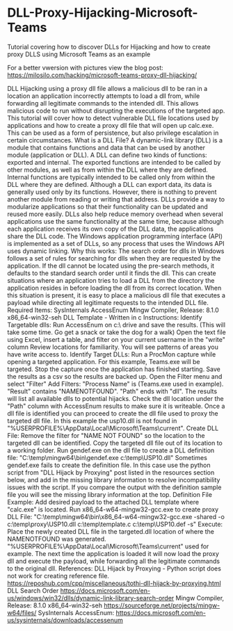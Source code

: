 # DLL-Proxy-Hijacking-Microsoft-Teams
Tutorial covering how to discover DLLs for Hijacking and how to create proxy DLLS using Microsoft Teams as an example

For a better vwersion with pictures view the blog post:
https://milosilo.com/hacking/microsoft-teams-proxy-dll-hijacking/


DLL Hijacking using a proxy dll file allows a malicious dll to be ran in a location an application incorrectly attempts to load a dll from, while forwarding all
legitimate commands to the intended dll. This allows malicious code to run without disrupting the executions of the targeted app. This tutorial will cover
how to detect vulnerable DLL file locations used by applications and how to create a proxy dll file that will open up calc.exe. This can be used as a form of
persistence, but also privilege escalation in certain circumstances.
What is a DLL File?
A dynamic-link library (DLL) is a module that contains functions and data that can be used by another module (application or DLL).
A DLL can define two kinds of functions: exported and internal. The exported functions are intended to be called by other modules, as well as from within
the DLL where they are defined. Internal functions are typically intended to be called only from within the DLL where they are defined. Although a DLL can
export data, its data is generally used only by its functions. However, there is nothing to prevent another module from reading or writing that address.
DLLs provide a way to modularize applications so that their functionality can be updated and reused more easily. DLLs also help reduce memory overhead
when several applications use the same functionality at the same time, because although each application receives its own copy of the DLL data, the
applications share the DLL code.
The Windows application programming interface (API) is implemented as a set of DLLs, so any process that uses the Windows API uses dynamic linking.
Why this works:
The search order for dlls in Windows follows a set of rules for searching for dlls when they are requested by the application. If the dll cannot be located
using the pre-search methods, it defaults to the standard search order until it finds the dll. This can create situations where an application tries to load a
DLL from the directory the application resides in before loading the dll from its correct location. When this situation is present, it is easy to place a
malicious dll file that executes a payload while directing all legitimate requests to the intended DLL file.
Required Items:
SysInternals AccessEnum
Mingw Compiler, Release: 8.1.0 x86_64-win32-seh
DLL Template - Written in c
Instructions:
Identify Targetable dlls:
Run AccessEnum on c:\ drive and save the results. (This will take some time. Go get a snack or take the dog for a walk)
Open the text file using Excel, insert a table, and filter on your current username in the "write" column
Review locations for familiarity. You will see patterns of areas you have write access to.
Identify Target DLLs:
Run a ProcMon capture while opening a targeted application. For this example, Teams.exe will be targeted.
Stop the capture once the application has finished starting.
Save the results as a csv so the results are backed up.
Open the Filter menu and select "Filter"
Add Filters:
"Process Name" is <targeted app executable file>(Teams.exe used in example).
"Result" contains "NAMENOTFOUND".
"Path" ends with "dll".
The results will list all available dlls to potential hijacks.
Check the dll location under the "Path" column with AccessEnum results to make sure it is writeable.
Once a dll file is identified you can proceed to create the dll file used to proxy the targeted dll file.
In this example the usp10.dll is not found in "%USERPROFILE%\AppData\Local\Microsoft\Teams\current".
Create DLL File:
Remove the filter for "NAME NOT FOUND" so the location to the targeted dll can be identified.
Copy the targeted dll file out of its location to a working folder.
Run gendef.exe on the dll file to create a DLL definition file:
"C:\temp\mingw64\bin\gendef.exe c:\temp\USP10.dll"
Sometimes gendef.exe fails to create the definition file. In this case use the python script from "DLL Hijack by Proxying" post listed in the
resources section below, and add in the missing library information to resolve incompatibility issues with the script. If you compare the
output with the definition sample file you will see the missing library information at the top.
Definition File Example:
Add desired payload to the attached DLL template where "calc.exe" is located.
Run x86_64-w64-mingw32-gcc.exe to create proxy DLL File:
"C:\temp\mingw64\bin\x86_64-w64-mingw32-gcc.exe -shared -o c:\temp\proxy\USP10.dll c:\temp\template.c c:\temp\USP10.def -s"
Execute:
Place the newly created DLL file in the targeted.dll location of where the NAMENOTFOUND was generated.
"%USERPROFILE%\AppData\Local\Microsoft\Teams\current" used for example.
The next time the application is loaded it will now load the proxy dll and execute the payload, while forwarding all the legitimate commands to the
original dll.
References:
DLL Hijack by Proxying - Python script does not work for creating reference file.
https://reposhub.com/cpp/miscellaneous/tothi-dll-hijack-by-proxying.html
DLL Search Order
https://docs.microsoft.com/en-us/windows/win32/dlls/dynamic-link-library-search-order
Mingw Compiler, Release: 8.1.0 x86_64-win32-seh
https://sourceforge.net/projects/mingw-w64/files/
SysInternals AccessEnum:
https://docs.microsoft.com/en-us/sysinternals/downloads/accessenum
